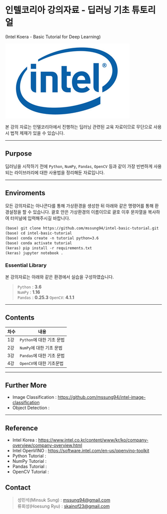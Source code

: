 # 인텔코리아 강의자료 - 딥러닝 기초 튜토리얼
(Intel Koera - Basic Tutorial for Deep Learning)

![](./pandas/img/intel-logo.jpg)

본 강의 자료는 인텔코리아에서 진행하는 딥러닝 관련된 교육 자료이므로 무단으로 사용시 법적 제재가 있을 수 있습니다. 

---

## Purpose
딥러닝을 시작하기 전에 `Python`, `NumPy`, `Pandas`, `OpenCV` 등과 같이 가장 빈번하게 사용되는 라이브러리에 대한 사용법을 정리해둔 자료입니다.  

---

## Enviroments
모든 강의자료는 아나콘다를 통해 가상환경을 생성한 뒤 아래와 같은 명령어를 통해 환경설정을 할 수 있습니다. 괄호 안은 가상환경의 이름이므로 괄호 이후 문자열을 복사하여 터미널에 입력해주시길 바랍니다. 
```
(base) git clone https://github.com/mssung94/intel-basic-tutorial.git
(base) cd intel-basic-tutorial
(base) conda create -n tutorial python=3.6
(base) conda activate tutorial
(keras) pip install -r requirements.txt
(keras) jupyter notebook .
```

### Essential Library
본 강의자료는 아래와 같은 환경에서 실습을 구성하였습니다.  
> `Python` : **3.6**  
> `NumPy` : **1.16**  
> `Pandas` : **0.25.3**
> `OpenCV`: **4.1.1**

---

## Contents
|차수|내용|
|---|---|
|1강 | `Python`에 대한 기초 문법 |
|2강 | `NumPy`에 대한 기초 문법 |
|3강 | `Pandas`에 대한 기초 문법 |
|4강 | `OpenCV`에 대한 기초문법 |

---
## Further More
- Image Classification : https://github.com/mssung94/intel-image-classification
- Object Detection : 

---

## Reference
- Intel Korea : https://www.intel.co.kr/content/www/kr/ko/company-overview/company-overview.html
- Intel OpenVINO : https://software.intel.com/en-us/openvino-toolkit
- Python Tutorial : 
- NumPy Tutorial : 
- Pandas Tutorial : 
- OpenCV Tutorial : 

## Contact
> 성민석(Minsuk Sung) : mssung94@gmail.com  
> 류회성(Hoesung Ryu) : skainof23@gmail.com
